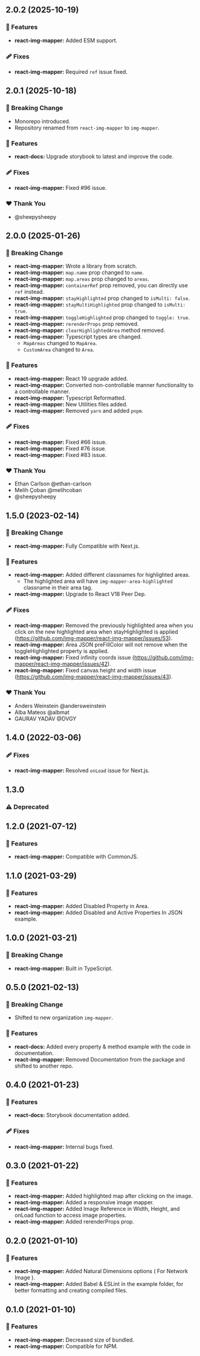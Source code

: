 ## 2.0.2 (2025-10-19)

### 🚀 Features

- **react-img-mapper:** Added ESM support.

### 🩹 Fixes

- **react-img-mapper:** Required `ref` issue fixed.

## 2.0.1 (2025-10-18)

### 🚨 Breaking Change

- Monorepo introduced.
- Repository renamed from `react-img-mapper` to `img-mapper`.

### 🚀 Features

- **react-docs:** Upgrade storybook to latest and improve the code.

### 🩹 Fixes

- **react-img-mapper:** Fixed #96 issue.

### ❤️ Thank You

- @sheepysheepy

## 2.0.0 (2025-01-26)

### 🚨 Breaking Change

- **react-img-mapper:** Wrote a library from scratch.
- **react-img-mapper:** `map.name` prop changed to `name`.
- **react-img-mapper:** `map.areas` prop changed to `areas`.
- **react-img-mapper:** `containerRef` prop removed, you can directly use `ref` instead.
- **react-img-mapper:** `stayHighlighted` prop changed to `isMulti: false`.
- **react-img-mapper:** `stayMultiHighlighted` prop changed to `isMulti: true`.
- **react-img-mapper:** `toggleHighlighted` prop changed to `toggle: true`.
- **react-img-mapper:** `rerenderProps` prop removed.
- **react-img-mapper:** `clearHighlightedArea` method removed.
- **react-img-mapper:** Typescript types are changed.
  - `MapAreas` changed to `MapArea`.
  - `CustomArea` changed to `Area`.

### 🚀 Features

- **react-img-mapper:** React 19 upgrade added.
- **react-img-mapper:** Converted non-controllable manner functionality to a controllable manner.
- **react-img-mapper:** Typescript Reformatted.
- **react-img-mapper:** New Utilities files added.
- **react-img-mapper:** Removed `yarn` and added `pnpm`.

### 🩹 Fixes

- **react-img-mapper:** Fixed #66 issue.
- **react-img-mapper:** Fixed #76 issue.
- **react-img-mapper:** Fixed #83 issue.

### ❤️ Thank You

- Ethan Carlson @ethan-carlson
- Melih Çoban @melihcoban
- @sheepysheepy

## 1.5.0 (2023-02-14)

### 🚨 Breaking Change

- **react-img-mapper:** Fully Compatible with Next.js.

### 🚀 Features

- **react-img-mapper:** Added different classnames for highlighted areas.
  - The highlighted area will have `img-mapper-area-highlighted` classname in their area tag.
- **react-img-mapper:** Upgrade to React V18 Peer Dep.

### 🩹 Fixes

- **react-img-mapper:** Removed the previously highlighted area when you click on the new highlighted area when stayHighlighted is applied (https://github.com/img-mapper/react-img-mapper/issues/53).
- **react-img-mapper:** Area JSON preFillColor will not remove when the toggleHighlighted property is applied.
- **react-img-mapper:** Fixed infinity coords issue (https://github.com/img-mapper/react-img-mapper/issues/42).
- **react-img-mapper:** Fixed canvas height and width issue (https://github.com/img-mapper/react-img-mapper/issues/43).

### ❤️ Thank You

- Anders Weinstein @andersweinstein
- Alba Mateos @albmat
- GAURAV YADAV @DVGY

## 1.4.0 (2022-03-06)

### 🩹 Fixes

- **react-img-mapper:** Resolved `onLoad` issue for Next.js.

## 1.3.0

### ⚠️ Deprecated

## 1.2.0 (2021-07-12)

### 🚀 Features

- **react-img-mapper:** Compatible with CommonJS.

## 1.1.0 (2021-03-29)

### 🚀 Features

- **react-img-mapper:** Added Disabled Property in Area.
- **react-img-mapper:** Added Disabled and Active Properties In JSON example.

## 1.0.0 (2021-03-21)

### 🚨 Breaking Change

- **react-img-mapper:** Built in TypeScript.

## 0.5.0 (2021-02-13)

### 🚨 Breaking Change

- Shifted to new organization `img-mapper`.

### 🚀 Features

- **react-docs:** Added every property & method example with the code in documentation.
- **react-img-mapper:** Removed Documentation from the package and shifted to another repo.

## 0.4.0 (2021-01-23)

### 🚀 Features

- **react-docs:** Storybook documentation added.

### 🩹 Fixes

- **react-img-mapper:** Internal bugs fixed.

## 0.3.0 (2021-01-22)

### 🚀 Features

- **react-img-mapper:** Added highlighted map after clicking on the image.
- **react-img-mapper:** Added a responsive image mapper.
- **react-img-mapper:** Added Image Reference in Width, Height, and onLoad function to access image properties.
- **react-img-mapper:** Added rerenderProps prop.

## 0.2.0 (2021-01-10)

### 🚀 Features

- **react-img-mapper:** Added Natural Dimensions options ( For Network Image ).
- **react-img-mapper:** Added Babel & ESLint in the example folder, for better formatting and creating compiled files.

## 0.1.0 (2021-01-10)

### 🚀 Features

- **react-img-mapper:** Decreased size of bundled.
- **react-img-mapper:** Compatible for NPM.
